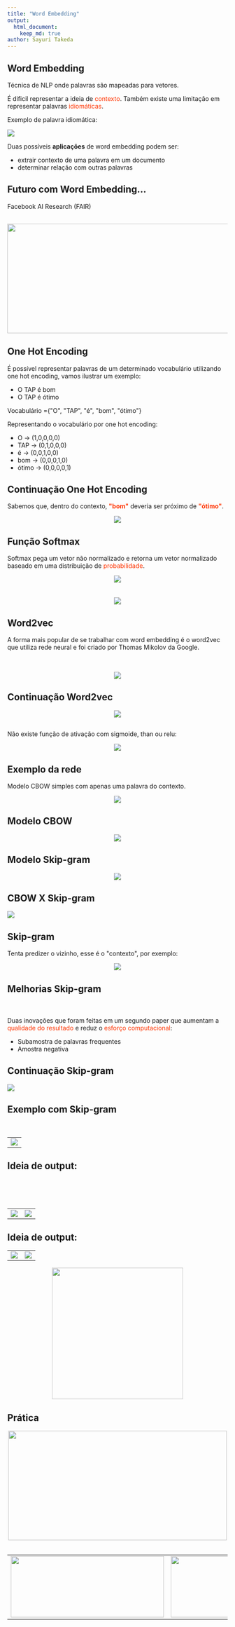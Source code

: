 ```yaml
---
title: "Word Embedding"
output: 
  html_document:
    keep_md: true
author: Sayuri Takeda 
---
```


## Word Embedding

Técnica de NLP onde palavras são mapeadas para vetores.

É dificil representar a ideia de <span style="color:#ff3300">contexto</span>. Também existe uma limitação em representar palavras <span style="color:#ff3300">idiomáticas</span>.

Exemplo de palavra idiomática:

![](README_figs/README-unnamed-chunk-2-1.png)<!-- -->

Duas possíveis **aplicações** de word embedding podem ser:

+ extrair contexto de uma palavra em um documento
+ determinar relação com outras palavras

## Futuro com Word Embedding...

Facebook AI Research (FAIR)
</br>
</br>
<center><img src="/futuro.PNG" width="690" height = "250"></center>

## One Hot Encoding

É possível representar palavras de um determinado vocabulário utilizando one hot encoding, vamos ilustrar um exemplo:

+ O TAP é bom
+ O TAP é ótimo

Vocabulário ={"O", "TAP", "é", "bom", "ótimo"}

Representando o vocabulário por one hot encoding:

+ O -> (1,0,0,0,0)
+ TAP -> (0,1,0,0,0)
+ é -> (0,0,1,0,0)
+ bom -> (0,0,0,1,0)
+ ótimo -> (0,0,0,0,1)

## Continuação One Hot Encoding

Sabemos que, dentro do contexto, <span style="color:#ff3300">**"bom"**</span> deveria ser próximo de <span style="color:#ff3300">**"ótimo"**</span>.

<center><img src="/formulas.PNG"></center>

## Função Softmax

Softmax pega um vetor não normalizado e retorna um vetor normalizado baseado em uma distribuição de <span style="color:#ff3300">probabilidade</span>.

<center><img src="/CodeCogsEqn.PNG"></center>
</br>
</br>
<center><img src="/ex_sofmax.PNG"></center>

## Word2vec

A forma mais popular de se trabalhar com word embedding é o word2vec que utiliza rede neural e foi criado por Thomas Mikolov da Google.
</br>
</br>
</br>
<center><img src="/Thomas.PNG"></center>

## Continuação Word2vec

<center><img src="/formulas_2.PNG"></center>

## 

Não existe função de ativação com sigmoide, than ou relu:

<center><img src="/functions.PNG"></center>

## Exemplo da rede

Modelo CBOW simples com apenas uma palavra do contexto.

<center><img src="/simple-CBOW.png"></center>

## Modelo CBOW 

<center><img src="/CBOW.png"></center>

## Modelo Skip-gram 

<center><img src="/Skip-Gram.png"></center>


## CBOW X Skip-gram 

![](README_figs/README-unnamed-chunk-3-1.png)<!-- -->


## Skip-gram 

Tenta predizer o vizinho, esse é o "contexto", por exemplo:

<center><img src="/france.PNG"></center>

## Melhorias Skip-gram 

</br>
</br>
Duas inovações que foram feitas em um segundo paper que aumentam a <span style="color:#ff3300">qualidade do resultado</span> e reduz o <span style="color:#ff3300">esforço computacional</span>:

+ Subamostra de palavras frequentes 
+ Amostra negativa 

## Continuação Skip-gram 

![](README_figs/README-unnamed-chunk-4-1.png)<!-- -->


## Exemplo com Skip-gram

</br>
<center>
<table>
<tr>
<td><img src="/opinion.PNG"></td>
</tr>
</table>
</center>

## Ideia de output:

</br>
</br>
</br>
<center>
<table>
<tr>
<td><img src="TED\\Capture_7.PNG"></td>
<td><img src="TED\\Capture_8.PNG"></td>
</tr>
</table>
</center>

## Ideia de output:

<center>
<table>
<tr>
<td><img src="TED\\Capture_9.PNG"></td>
<td><img src="TED\\Capture_10.PNG"></td>
</tr>
</table>
</center>

<center><img src="TED\\Capture_11.PNG" width="300" height="300"></center>

## Prática

<center><img src="/jupyter.PNG" width="500" height="250"></center>
</br>
<center>
<table>
<tr>
<td><img src="/gensim.PNG" width="350" height="140"></td>
<td><img src="/bokeh.PNG" width="280" height="140"></td>
</tr>
</table>
</center>

